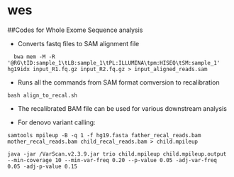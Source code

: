 # wes

##Codes for Whole Exome Sequence analysis

* Converts fastq files to SAM alignment file
```
  bwa mem -M -R '@RG\tID:sample_1\tLB:sample_1\tPL:ILLUMINA\tpm:HISEQ\tSM:sample_1' hg19idx input_R1.fq.gz input_R2.fq.gz > input_aligned_reads.sam
```

* Runs all the commands from SAM format comversion to recalibration
```
bash align_to_recal.sh
```

* The recalibrated BAM file can be used for various downstream analysis

* For denovo variant calling:
```
samtools mpileup -B -q 1 -f hg19.fasta father_recal_reads.bam mother_recal_reads.bam child_recal_reads.bam > child.mpileup

java -jar /VarScan.v2.3.9.jar trio child.mpileup child.mpileup.output --min-coverage 10 --min-var-freq 0.20 --p-value 0.05 -adj-var-freq 0.05 -adj-p-value 0.15
```
